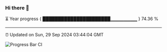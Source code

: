### Hi there 👋

⏳ Year progress { ██████████████████████▁▁▁▁▁▁▁▁ } 74.36 %

---

⏰ Updated on Sun, 29 Sep 2024 03:44:04 GMT

![Progress Bar CI](https://github.com/IshwaranRudhara/GIT-ACTION/workflows/Progress%20Bar%20CI/badge.svg)
